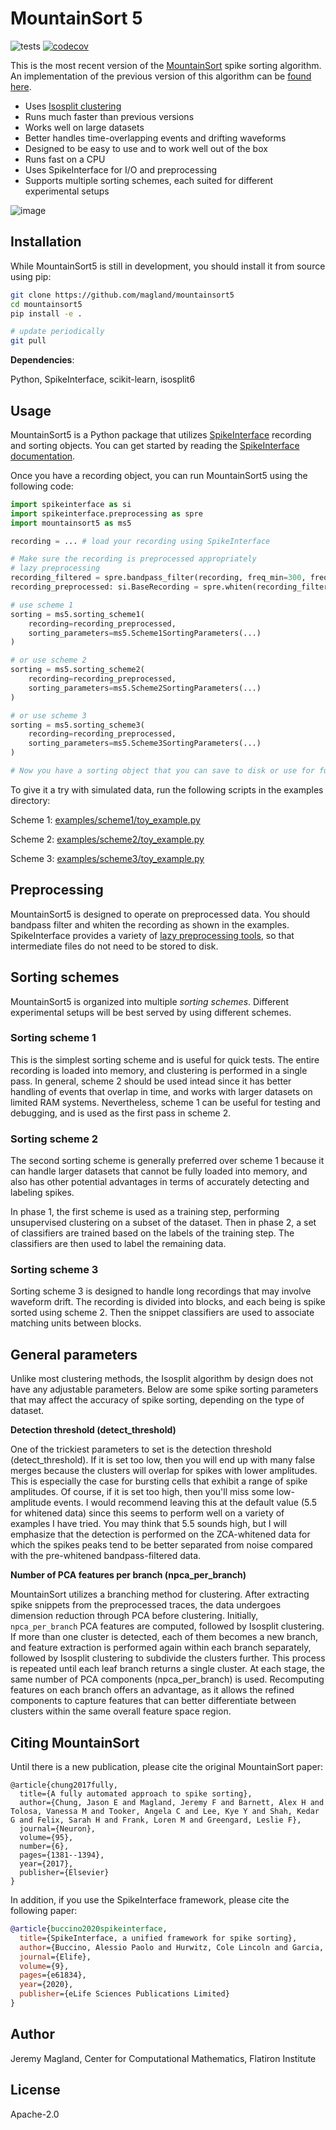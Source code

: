 # MountainSort 5

![tests](https://github.com/magland/mountainsort5/actions/workflows/integration_tests.yml/badge.svg) [![codecov](https://codecov.io/gh/magland/mountainsort5/branch/main/graph/badge.svg?token=RTENQMNXKQ)](https://codecov.io/gh/magland/mountainsort5)

This is the most recent version of the [MountainSort](https://www.sciencedirect.com/science/article/pii/S0896627317307456) spike sorting algorithm. An implementation of the previous version of this algorithm can be [found here](https://github.com/magland/mountainsort4).

* Uses [Isosplit clustering](https://github.com/magland/isosplit6)
* Runs much faster than previous versions
* Works well on large datasets
* Better handles time-overlapping events and drifting waveforms
* Designed to be easy to use and to work well out of the box
* Runs fast on a CPU
* Uses SpikeInterface for I/O and preprocessing
* Supports multiple sorting schemes, each suited for different experimental setups

![image](https://user-images.githubusercontent.com/3679296/227960322-0723b527-4356-45fb-a045-5ecd6a8269b7.png)

## Installation

While MountainSort5 is still in development, you should install it from source using pip:

```bash
git clone https://github.com/magland/mountainsort5
cd mountainsort5
pip install -e .

# update periodically
git pull
```

**Dependencies**:

Python, SpikeInterface, scikit-learn, isosplit6

## Usage

MountainSort5 is a Python package that utilizes [SpikeInterface](https://github.com/spikeinterface/spikeinterface) recording and sorting objects. You can get started by reading the [SpikeInterface documentation](https://spikeinterface.readthedocs.io/en/latest/).

Once you have a recording object, you can run MountainSort5 using the following code:

```python
import spikeinterface as si
import spikeinterface.preprocessing as spre
import mountainsort5 as ms5

recording = ... # load your recording using SpikeInterface

# Make sure the recording is preprocessed appropriately
# lazy preprocessing
recording_filtered = spre.bandpass_filter(recording, freq_min=300, freq_max=6000)
recording_preprocessed: si.BaseRecording = spre.whiten(recording_filtered)

# use scheme 1
sorting = ms5.sorting_scheme1(
    recording=recording_preprocessed,
    sorting_parameters=ms5.Scheme1SortingParameters(...)
)

# or use scheme 2
sorting = ms5.sorting_scheme2(
    recording=recording_preprocessed,
    sorting_parameters=ms5.Scheme2SortingParameters(...)
)

# or use scheme 3
sorting = ms5.sorting_scheme3(
    recording=recording_preprocessed,
    sorting_parameters=ms5.Scheme3SortingParameters(...)
)

# Now you have a sorting object that you can save to disk or use for further analysis
```

To give it a try with simulated data, run the following scripts in the examples directory:

Scheme 1: [examples/scheme1/toy_example.py](./examples/scheme1/toy_example.py)

Scheme 2: [examples/scheme2/toy_example.py](./examples/scheme2/toy_example.py)

Scheme 3: [examples/scheme3/toy_example.py](./examples/scheme3/toy_example.py)

## Preprocessing

MountainSort5 is designed to operate on preprocessed data. You should bandpass filter and whiten the recording as shown in the examples. SpikeInterface provides a variety of [lazy preprocessing tools](https://spikeinterface.readthedocs.io/en/latest/modules/preprocessing.html), so that intermediate files do not need to be stored to disk.

## Sorting schemes

MountainSort5 is organized into multiple *sorting schemes*. Different experimental setups will be best served by using different schemes.

### Sorting scheme 1

This is the simplest sorting scheme and is useful for quick tests. The entire recording is loaded into memory, and clustering is performed in a single pass. In general, scheme 2 should be used intead since it has better handling of events that overlap in time, and works with larger datasets on limited RAM systems. Nevertheless, scheme 1 can be useful for testing and debugging, and is used as the first pass in scheme 2.

### Sorting scheme 2

The second sorting scheme is generally preferred over scheme 1 because it can handle larger datasets that cannot be fully loaded into memory, and also has other potential advantages in terms of accurately detecting and labeling spikes.

In phase 1, the first scheme is used as a training step, performing unsupervised clustering on a subset of the dataset. Then in phase 2, a set of classifiers are trained based on the labels of the training step. The classifiers are then used to label the remaining data.

### Sorting scheme 3

Sorting scheme 3 is designed to handle long recordings that may involve waveform drift. The recording is divided into blocks, and each being is spike sorted using scheme 2. Then the snippet classifiers are used to associate matching units between blocks.

## General parameters

Unlike most clustering methods, the Isosplit algorithm by design does not have any adjustable parameters. Below are some spike sorting parameters that may affect the accuracy of spike sorting, depending on the type of dataset.

**Detection threshold (detect_threshold)**

One of the trickiest parameters to set is the detection threshold (detect_threshold). If it is set too low, then you will end up with many false merges because the clusters will overlap for spikes with lower amplitudes. This is especially the case for bursting cells that exhibit a range of spike amplitudes. Of course, if it is set too high, then you'll miss some low-amplitude events. I would recommend leaving this at the default value (5.5 for whitened data) since this seems to perform well on a variety of examples I have tried. You may think that 5.5 sounds high, but I will emphasize that the detection is performed on the ZCA-whitened data for which the spikes peaks tend to be better separated from noise compared with the pre-whitened bandpass-filtered data.

**Number of PCA features per branch (npca_per_branch)**

MountainSort utilizes a branching method for clustering. After extracting spike snippets from the preprocessed traces, the data undergoes dimension reduction through PCA before clustering. Initially, `npca_per_branch` PCA features are computed, followed by Isosplit clustering. If more than one cluster is detected, each of them becomes a new branch, and feature extraction is performed again within each branch separately, followed by Isosplit clustering to subdivide the clusters further. This process is repeated until each leaf branch returns a single cluster. At each stage, the same number of PCA components (npca_per_branch) is used. Recomputing features on each branch offers an advantage, as it allows the refined components to capture features that can better differentiate between clusters within the same overall feature space region.

## Citing MountainSort

Until there is a new publication, please cite the original MountainSort paper:

```bitex
@article{chung2017fully,
  title={A fully automated approach to spike sorting},
  author={Chung, Jason E and Magland, Jeremy F and Barnett, Alex H and Tolosa, Vanessa M and Tooker, Angela C and Lee, Kye Y and Shah, Kedar G and Felix, Sarah H and Frank, Loren M and Greengard, Leslie F},
  journal={Neuron},
  volume={95},
  number={6},
  pages={1381--1394},
  year={2017},
  publisher={Elsevier}
}
```

In addition, if you use the SpikeInterface framework, please cite the following paper:

```bibtex
@article{buccino2020spikeinterface,
  title={SpikeInterface, a unified framework for spike sorting},
  author={Buccino, Alessio Paolo and Hurwitz, Cole Lincoln and Garcia, Samuel and Magland, Jeremy and Siegle, Joshua H and Hurwitz, Roger and Hennig, Matthias H},
  journal={Elife},
  volume={9},
  pages={e61834},
  year={2020},
  publisher={eLife Sciences Publications Limited}
}
```

## Author

Jeremy Magland, Center for Computational Mathematics, Flatiron Institute

## License

Apache-2.0
